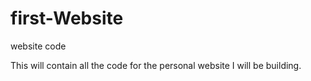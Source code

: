 # first-Website
website code

This will contain all the code for the personal website I will be building.
